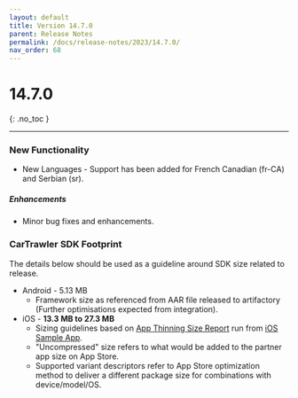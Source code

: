 ```yaml
---
layout: default
title: Version 14.7.0
parent: Release Notes
permalink: /docs/release-notes/2023/14.7.0/
nav_order: 68
---
```


# 14.7.0

{: .no_toc }

---

### New Functionality

* New Languages - Support has been added for French Canadian (fr-CA) and Serbian (sr).  


##### Enhancements
* Minor bug fixes and enhancements.

### CarTrawler SDK Footprint
The details below should be used as a guideline around SDK size related to release.
* Android - 5.13 MB
  * Framework size as referenced from AAR file released to artifactory (Further optimisations expected from integration).
* iOS - **13.3 MB to 27.3 MB**
  * Sizing guidelines based on <a href="https://github.com/cartrawler/cartrawler.github.io/blob/master/ios-report.txt" target="_blank">App Thinning Size Report</a> run from <a href="https://github.com/cartrawler/cartrawler-ios-integration" target="_blank">iOS Sample App</a>.
  * "Uncompressed" size refers to what would be added to the partner app size on App Store.
  * Supported variant descriptors refer to App Store optimization method to deliver a different package size for combinations with device/model/OS.
